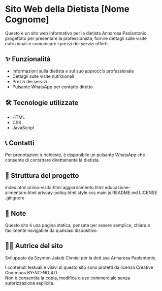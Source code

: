 # Sito Web della Dietista [Nome Cognome]

Questo è un sito web informativo per la dietista Annarosa Paolantonio, progettato per presentare la professionista, fornire dettagli sulle visite nutrizionali e comunicare i prezzi dei servizi offerti.

## ✨ Funzionalità

- Informazioni sulla dietista e sul suo approccio professionale
- Dettagli sulle visite nutrizionali
- Prezzi dei servizi
- Pulsante WhatsApp per contatto diretto

## 🛠️ Tecnologie utilizzate

- HTML
- CSS
- JavaScript

## 📞 Contatti

Per prenotazioni o richieste, è disponibile un pulsante WhatsApp che consente di contattare direttamente la dietista.

## 📁 Struttura del progetto

index.html prima-visita.html aggiornamento.html educazione-alimentare.html privcay-policy.html style.css main.js README.md LICENSE .gitignore

## 📌 Note

Questo sito è una pagina statica, pensata per essere semplice, chiara e facilmente navigabile da qualsiasi dispositivo.

## 👩‍⚕️ Autrice del sito

Sviluppato da Szymon Jakub Chmiel per la dott.ssa Annarosa Paolantonio.

I contenuti testuali e visivi di questo sito sono protetti da licenza Creative Commons BY-NC-ND 4.0.  
Non è consentita la copia, modifica o uso commerciale senza autorizzazione esplicita.
